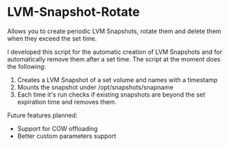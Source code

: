 LVM-Snapshot-Rotate
===================

Allows you to create periodic LVM Snapshots, rotate them and delete them when they exceed the set time.

I developed this script for the automatic creation of LVM Snapshots and for automatically remove them after a set time.
The script at the moment does the following:

1. Creates a LVM Snapshot of a set volume and names with a timestamp
2. Mounts the snapshot under /opt/snapshots/snapname
3. Each time it's run checks if existing snapshots are beyond the set expiration time and removes them.

Future features planned:
* Support for COW offloading
* Better custom parameters support
